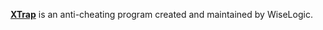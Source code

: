 [**XTrap**](https://wiselogic.co.kr/?ckattempt=1#xtrapsection) is an anti-cheating program created and maintained by WiseLogic.
